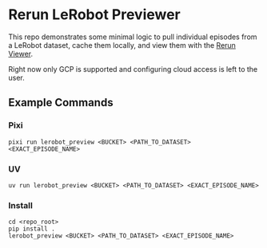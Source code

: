 # Rerun LeRobot Previewer

This repo demonstrates some minimal logic to pull individual episodes from a LeRobot dataset,
cache them locally, and view them with the [Rerun Viewer](https://rerun.io/docs/getting-started/what-is-rerun).

Right now only GCP is supported and configuring cloud access is left to the user.

## Example Commands

### Pixi
```console
pixi run lerobot_preview <BUCKET> <PATH_TO_DATASET> <EXACT_EPISODE_NAME>
```

### UV
```console
uv run lerobot_preview <BUCKET> <PATH_TO_DATASET> <EXACT_EPISODE_NAME>
```

### Install
```console
cd <repo_root>
pip install .
lerobot_preview <BUCKET> <PATH_TO_DATASET> <EXACT_EPISODE_NAME>
```
